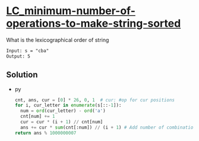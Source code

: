 # [LC_minimum-number-of-operations-to-make-string-sorted](https://leetcode.com/problems/minimum-number-of-operations-to-make-string-sorted)

What is the lexicographical order of string

```txt
Input: s = "cba"
Output: 5
```

## Solution

* py

  ```py
  cnt, ans, cur = [0] * 26, 0, 1  # cur: #op for cur positions
  for i, cur_letter in enumerate(s[::-1]):
    num = ord(cur_letter) - ord('a')
    cnt[num] += 1
    cur = cur * (i + 1) // cnt[num]
    ans += cur * sum(cnt[:num]) // (i + 1) # Add number of combinations for all smaller letters than current
  return ans % 1000000007
  ```
